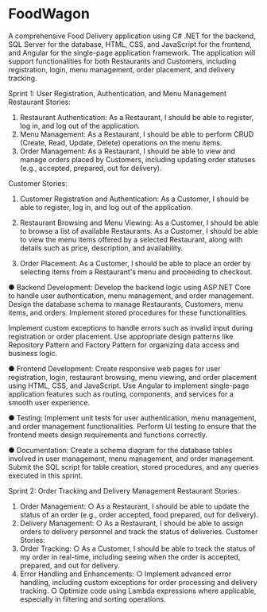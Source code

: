 # FoodWagon
A comprehensive Food Delivery application using C# .NET for the backend, SQL Server for the database, HTML, CSS, and JavaScript for the frontend, and Angular for the single-page application framework. The application will support functionalities for both Restaurants and Customers, including
registration, login, menu management, order placement, and delivery tracking.

Sprint 1: User Registration, Authentication, and Menu Management
Restaurant Stories:
1. Restaurant Authentication:
As a Restaurant, I should be able to register, log in, and log out of the application.
2. Menu Management:
As a Restaurant, I should be able to perform CRUD (Create, Read, Update, Delete)
operations on the menu items.
3. Order Management:
As a Restaurant, I should be able to view and manage orders placed by Customers,
including updating order statuses (e.g., accepted, prepared, out for delivery).

Customer Stories:
1. Customer Registration and Authentication:
As a Customer, I should be able to register, log in, and log out of the application.
2. Restaurant Browsing and Menu Viewing:
As a Customer, I should be able to browse a list of available Restaurants.
As a Customer, I should be able to view the menu items offered by a selected Restaurant,
along with details such as price, description, and availability.

4. Order Placement:
As a Customer, I should be able to place an order by selecting items from a Restaurant's
menu and proceeding to checkout.

● Backend Development:
Develop the backend logic using ASP.NET Core to handle user authentication, menu
management, and order management.
Design the database schema to manage Restaurants, Customers, menu items, and
orders. Implement stored procedures for these functionalities.

Implement custom exceptions to handle errors such as invalid input during registration
or order placement.
Use appropriate design patterns like Repository Pattern and Factory Pattern for
organizing data access and business logic.

● Frontend Development:
Create responsive web pages for user registration, login, restaurant browsing, menu
viewing, and order placement using HTML, CSS, and JavaScript.
Use Angular to implement single-page application features such as routing, components,
and services for a smooth user experience.

● Testing:
Implement unit tests for user authentication, menu management, and order
management functionalities.
Perform UI testing to ensure that the frontend meets design requirements and functions
correctly.

● Documentation:
Create a schema diagram for the database tables involved in user management, menu
management, and order management.
Submit the SQL script for table creation, stored procedures, and any queries executed in
this sprint.


Sprint 2: Order Tracking and Delivery Management
Restaurant Stories:
1. Order Management:
○ As a Restaurant, I should be able to update the status of an order (e.g., order accepted,
food prepared, out for delivery).
2. Delivery Management:
○ As a Restaurant, I should be able to assign orders to delivery personnel and track the
status of deliveries.
Customer Stories:
1. Order Tracking:
○ As a Customer, I should be able to track the status of my order in real-time, including
seeing when the order is accepted, prepared, and out for delivery.
2. Error Handling and Enhancements:
○ Implement advanced error handling, including custom exceptions for order processing
and delivery tracking.
○ Optimize code using Lambda expressions where applicable, especially in filtering and
sorting operations.
